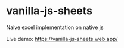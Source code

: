 # vanilla-js-sheets
Naive excel implementation on native js

Live demo: 
https://vanilla-js-sheets.web.app/
